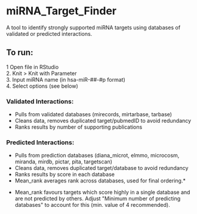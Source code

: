 # miRNA_Target_Finder
A tool to identify strongly supported miRNA targets using databases of validated or predicted interactions.

## To run:
1 Open file in RStudio\
2. Knit > Knit with Parameter\
3. Input miRNA name (in hsa-miR-##-#p format)\
4. Select options (see below)

### Validated Interactions:
- Pulls from validated databases (mirecords, mirtarbase, tarbase)
- Cleans data, removes duplicated target/pubmedID to avoid redundancy
- Ranks results by number of supporting publications

### Predicted Interactions:
- Pulls from prediction databases (diana_microt, elmmo, microcosm, miranda, mirdb, pictar, pita, targetscan)
- Cleans data, removes duplicated target/database to avoid redundancy
- Ranks results by score in each database
- Mean_rank averages rank across databases, used for final ordering.*
* Mean_rank favours targets which score highly in a single database and are not predicted by others. Adjust "Minimum number of predicting databases" to account for this (min. value of 4 recommended). 
